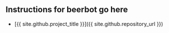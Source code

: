 ## Instructions for beerbot go here

-  [{{ site.github.project_title }}]({{ site.github.repository_url }})
